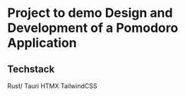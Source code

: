 # Project to demo Design and Development of a Pomodoro Application

## Techstack
Rust/ Tauri
HTMX
TailwindCSS
